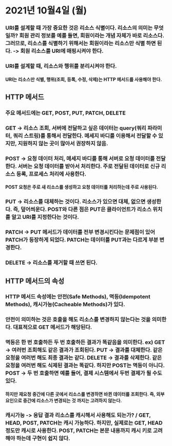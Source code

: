# 2021년 10월4일 (월)

### URI를 설계할 때 가장 중요한 것은 리소스 식별이다. 리소스의 의미는 무엇일까? 회원 관리 정보를 예를 들면, 회원이라는 개념 자체가 바로 리소스다. 그러므로, 리소스를 식별하기 위해서는 회원이라는 리소스만 식별 하면 된다. -> 회원 리소스를 URI에 매핑시켜야 한다.

### URI를 설계할 때, 리소스와 행위를 분리시켜야 한다.

#### URI는 리소스만 식별, 행위(조회, 등록, 수정, 삭제)는 HTTP 메서드를 사용해야 한다.

## HTTP 메서드

### 주요 메서드에는 GET, POST, PUT, PATCH, DELETE

### GET -> 리소스 조회, 서버에 전달하고 싶은 데이터는 query(쿼리 파라미터, 쿼리 스트링)를 통해서 전달한다. 메세지 바디를 이용해서 전달할 수 있지만, 지원하지 않는 곳이 많아서 권장하지 않음.

### POST -> 요청 데이터 처리, 메세지 바디를 통해 서버로 요청 데이터를 전달한다. 서버는 요청 데이터를 받아서 처리한다. 주로 전달된 데이터로 신규 리소스 등록, 프로세스 처리에 사용한다.

#### POST 요청은 주로 새 리소스를 생성하고 요청 데이터를 처리하는데 주로 사용된다.

### PUT -> 리소스를 대체하는 것이다. 리소스가 있으면 대체, 없으면 생성한다. 즉, 덮어씌운다. POST와 다른 점은 PUT은 클라이언트가 리소스 위치를 알고 URI를 지정한다는 것이다.

### PATCH -> PUT 메서드가 데이터를 전부 변경시킨다는 문제점이 있어 PATCH가 등장하게 되었다. PATCH는 데이터를 PUT과는 다르게 부분 변경한다.

### DELETE -> 리소스를 제거할 때 쓰면 된다.

## HTTP 메서드의 속성

### HTTP 메서드 속성에는 안전(Safe Methods), 멱등(Idempotent Methods), 캐시가능(Cacheable Methods)가 있다.

### 안전이 의미하는 것은 호출을 해도 리소스를 변경하지 않는다는 것을 의미한다. 대표적으로 GET 메서드가 해당된다.

### 멱등은 한 번 호출하든 두 번 호출하든 결과가 똑같음을 의미한다. ex) GET -> 여러번 조회해도 같은 결과가 조회된다. PUT -> 결과를 대체한다. 같은 요청을 여러번 해도 최종 결과는 같다. DELETE -> 결과를 삭제한다. 같은 요청을 여러번 해도 식제된 결과는 똑같다. 하지만 POST는 멱등이 아니다. POST -> 두 번 호출하면 예를 들어, 결제 시스템에서 두번 결제가 될 수도 있다.

#### 하지만 재요청 중간에 다른 곳에서 리소스를 변경하면 바뀐 데이터를 조회한다. 즉, 외부 요인으로 중간에 리소스가 변경되는 것 까지는 고려하지 않는다.

### 캐시가능 -> 응답 결과 리소스를 캐시해서 사용해도 되는가? / GET, HEAD, POST, PATCH는 캐시 가능하다. 하지만, 실제로는 GET, HEAD 정도만 캐시로 사용한다. POST, PATCH는 본문 내용까지 캐시 키로 고려해야 하는데 구현이 쉽지 않다.
